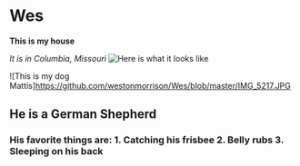 # Wes  
**This is my house**

_It is in Columbia, Missouri_
![Here is what it looks like](https://webstockreview.net/images/clipart-home-garden-13.png) 

<ht> ![This is my dog Mattis]https://github.com/westonmorrison/Wes/blob/master/IMG_5217.JPG
<h2> He is a German Shepherd
<h3> His favorite things are: 
  1. Catching his frisbee
  2. Belly rubs
  3. Sleeping on his back
  
  
